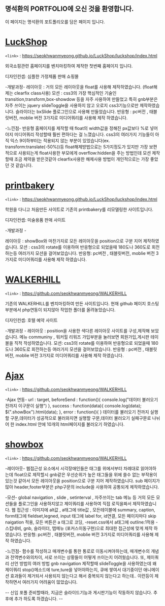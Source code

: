 ## 명석환의 PORTFOLIO에 오신 것을 환영합니다.

 이 페이지는 명석환의 포트폴리오를 담은 페이지 입니다.
 

# [LuckShop](https://seokhwanmyeong.github.io/LuckShop/luckshop/index.html)
`<link>` : <https://seokhwanmyeong.github.io/LuckShop/luckshop/index.html>

외국쇼핑관련 홈페이지를 벤치마킹하여 제작한 첫번째 홈페이지 입니다.

디자인컨셉: 심플한 가정제품 판매 쇼핑몰


-개발과정-
레이아웃 : 거의 모든 레이아웃을 float를 사용해 제작하였습니다. (float해제는 clearfix class사용)
모션 : css3의 가장 핵심적인 기술인 transition,transform,box-showdow 등을 자주 사용하여 만들었고 특히 gnb부분은
자주 쓰이는 jquery slideToggle을 사용하지 않고 오로지 css3기능으로만 제작하였습니다.
슬라이더는 bxSlide 플로그인으로 사용해 만들었습니다.
반응형 : pc버전 , 태블릿버전, moblie 버전 3가지로 미디어쿼리를 사용해 제작 하였습니다.


-느낀점-
반응형 홈페이지를 제작할 때 float의 width값을 정해진 px값보다 %로 넣어야지 미디어쿼리 작성할때 훨씬 편하다는 걸 느꼈습니다.
css3의 여러가지 기능들이 아직 익스 9이하부터는 적용되지 않는 부분이 있었습니다(ex. transform:translate(-50%))등
float해제방법으로는 5가지정도가 있지만 가장 보편적으로 사용되는게 float사용한 부모에게 overflow:hidden을 주는 방법인데
모션 제작할때 조금 제약을 받은것같아 clearfix사용한 해제사용 방법이 개인적으로는 가장 좋았던 것 같습니다.



#  [printbakery](https://seokhwanmyeong.github.io/LuckShop/luckshop/index.html)
`<link>` : <https://seokhwanmyeong.github.io/LuckShop/luckshop/index.html>

학원을 다니고 처음만든 사이트로 기존의 printbakery를 리모델링한 사이트입니다.

디자인컨셉: 미술용품 판매 사이트


-개발과정 -

레이아웃 : showBox와 마찬가지로 모든 레이아웃을 position으로 구분 지어 제작하였습니다.
모션 : css3의 rotate를 이용하여 반응형으로 되었을때 180도나 360도로 회전하는등 여러가지 모션을 걸어보았습니다.
반응형: pc버전 , 태블릿버전, moblie 버전 3가지로 미디어쿼리를 사용해 제작 하였습니다.



#  [WALKERHILL](https://github.com/seokhwanmyeong/WALKERHILL)
`<link>` : <https://github.com/seokhwanmyeong/WALKERHILL>

기존의 WALKERHILL를 벤치마킹하여 만든 사이트입니다.
현재 github 페이지 호스팅부분에서 php연동이 되지않아 작업한 폴더를 올려놓았습니다.

디자인컨셉: 호텔 예약 사이트

-개발과정 -
레이아웃 : position을 사용한 색다른 레이아웃 사이트를 구성,제작해 보았습니다.
메뉴 communiny , 워커힐 리워즈 가입부분을 눌러보면 회원가입,게시판 테이블을 직적 작성하였습니다.
모션: css3의 rotate를 이용하여 반응형으로 되었을때 180도나 360도로 회전하는등 여러가지 모션을 걸어보았습니다.
반응형 : pc버전 , 태블릿버전, moblie 버전 3가지로 미디어쿼리를 사용해 제작 하였습니다.



#  [Ajax](https://github.com/seokhwanmyeong/WALKERHILL)
`<link>` : <https://github.com/seokhwanmyeong/WALKERHILL>

-Ajax 연동-
url : target, beforeSend : function(){ console.log("데이터 불러오기전까지 이구문이 실행") },
success : function(data){ console.log(data); $(".showBox").html(data); },
error : function(){ }
데이터를 불러오기 전까지 실행할 구문,데이터가 성공적으로 불러와지면 실행할 구문,데이터 불러오기 실패구문로 나뉘어
한 index.html 안에 10개의 html페이지를 불러오기 하였습니다.



# [showbox](https://github.com/seokhwanmyeong/WALKERHILL)
`<link>` : <https://github.com/seokhwanmyeong/WALKERHILL>

-레이아웃-
웹접근성 요소에서 시각장애인들은 태그를 위에서부터 차례대로 읽어야하는데 float으로 제작할시 gnb같은 우선순위가 높은 태그들을 위에 쓸수 
없는 부작용이 있는것 같아서 모든 레이아웃을 position으로 구분 지어 제작하였습니다.
sub 페이지가 많아 header,footer부분은 php구문의 include을 사용하여 공통되게 제작하였습니다.

-모션-
global navigation , slide , setinterval , 자주쓰이는 tab 메뉴 등 거의 모든 모션들을 플로그인을
사용하지않고 제이쿼리를 사용하여 직접 로직을짜서 제작하였습니다. 웹 접근성 : 이미지에 alt값 , a태그에 title값 , 모든테이블에 summary, caption, form태그에 fieldset,legned, input 태그에 label for, id연결, 모든 페이지마다 skip naigation 적용, 모든 버튼은 a 태그로 코딩, -reset.css에서 a태그에 outline:1적용 -스킵네비, gnb, 슬라이더, 탭메뉴 (포커스이동구현)으로 최대한 접근성에 맞게 제작 하였습니다. 반응형: pc버전 , 태블릿버전, moblie 버전 3가지로 미디어쿼리를 사용해 제작 하였습니다.

-느낀점-
함수를 작성하고 매개변수를 통한 통로로 이동시켜야하는데, 매개변수의 개념과 전역변수와의차이, 서로 쓰이는 상황들이 어떻게 쓰이는지 어려웠습니다. 또, 제이쿼리 선언 방법의 여러 방법 gnb navigation 제작할때 slideToggle을 사용하였는데 왜 제이쿼리 stop()메소드에 ture,ture을 넣어야하는지,
큐에 쌓여서 대기중이던 애니메이션 효과들이 제거되서 사용되지 않는다고 해서 중복되지 않는다고 하는데..
이런등이 제작하면서 여러가지 어려움이 많았습니다.

-- 신입 포폴 준비할때라, 지금은 슬라이드기능과 게시판기능이 작동하지 않습니다. 추후에 추가 하도록 하겠습니다. --


